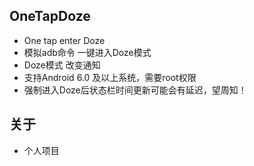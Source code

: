 ## OneTapDoze
* One tap enter Doze
* 模拟adb命令 一键进入Doze模式
* Doze模式 改变通知
* 支持Android 6.0 及以上系统，需要root权限
* 强制进入Doze后状态栏时间更新可能会有延迟，望周知！

## 关于
* 个人项目

